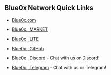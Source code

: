 ## **Blue0x Network Quick Links** ##

* [Blue0x.com](https://blue0x.com)

* [Blue0x | MARKET](https://market.blue0x.com)

* [Blue0x | LITE](https://lite.blue0x.com)

* [Blue0x | GitHub](https://github.com/theBlue0x)

* [Blue0x | Discord](https://discord.gg/8db6CRqM4H) - Chat with us on Discord!

* [Blue0x | Telegram](https://t.me/blue0xcom) - Chat with us on Telegram!
